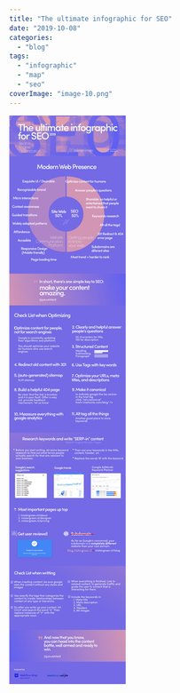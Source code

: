 ```yaml
---
title: "The ultimate infographic for SEO"
date: "2019-10-08"
categories:
  - "blog"
tags:
  - "infographic"
  - "map"
  - "seo"
coverImage: "image-10.png"
---
```


![](./images/infographic-seo.jpg)
